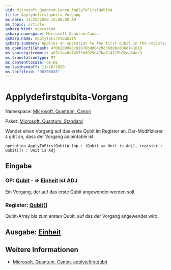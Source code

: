 ```yaml
---
uid: Microsoft.Quantum.Canon.ApplyToFirstQubitA
title: Applydefirstqubita-Vorgang
ms.date: 11/25/2020 12:00:00 AM
ms.topic: article
qsharp.kind: operation
qsharp.namespace: Microsoft.Quantum.Canon
qsharp.name: ApplyToFirstQubitA
qsharp.summary: Applies an operation to the first qubit in the register. The modifier `A` indicates that the operation is adjointable.
ms.openlocfilehash: 4f0b209988c01076bdd0429d36d98c8060141618
ms.sourcegitcommit: a87c1aa8e7453360025e47ba614f25b02ea84ec3
ms.translationtype: MT
ms.contentlocale: de-DE
ms.lasthandoff: 11/26/2020
ms.locfileid: "96208838"
---
```

# <a name="applytofirstqubita-operation"></a>Applydefirstqubita-Vorgang

Namespace: [Microsoft. Quantum. Canon](xref:Microsoft.Quantum.Canon)

Paket: [Microsoft. Quantum. Standard](https://nuget.org/packages/Microsoft.Quantum.Standard)


Wendet einen Vorgang auf das erste Qubit im Register an.
Der-Modifizierer `A` gibt an, dass der Vorgang adjointable ist.

```qsharp
operation ApplyToFirstQubitA (op : (Qubit => Unit is Adj), register : Qubit[]) : Unit is Adj
```


## <a name="input"></a>Eingabe

### <a name="op--qubit--unit--is-adj"></a>OP: [Qubit](xref:microsoft.quantum.lang-ref.qubit) - => [Einheit](xref:microsoft.quantum.lang-ref.unit)  ist ADJ

Ein Vorgang, der auf das erste Qubit angewendet werden soll.


### <a name="register--qubit"></a>Register: [Qubit](xref:microsoft.quantum.lang-ref.qubit)[]

Qubit-Array bis zum ersten Qubit, auf das der Vorgang angewendet wird.



## <a name="output--unit"></a>Ausgabe: [Einheit](xref:microsoft.quantum.lang-ref.unit)



## <a name="see-also"></a>Weitere Informationen

- [Microsoft. Quantum. Canon. applyjefirstqubit](xref:Microsoft.Quantum.Canon.ApplyToFirstQubit)